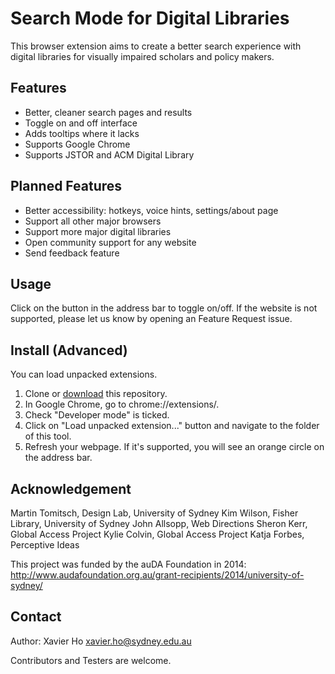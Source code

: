 Search Mode for Digital Libraries
=================================
This browser extension aims to create a better search experience with digital
libraries for visually impaired scholars and policy makers.

Features
--------
 * Better, cleaner search pages and results
 * Toggle on and off interface
 * Adds tooltips where it lacks
 * Supports Google Chrome
 * Supports JSTOR and ACM Digital Library

Planned Features
----------------
 * Better accessibility: hotkeys, voice hints, settings/about page
 * Support all other major browsers
 * Support more major digital libraries
 * Open community support for any website
 * Send feedback feature

Usage
-----
Click on the button in the address bar to toggle on/off. If the website is not
supported, please let us know by opening an Feature Request issue.

Install (Advanced)
------------------
You can load unpacked extensions.

 1. Clone or [download](https://github.com/Spaxe/dl-searchmode/archive/master.zip) this repository.
 2. In Google Chrome, go to chrome://extensions/.
 3. Check "Developer mode" is ticked.
 4. Click on "Load unpacked extension..." button and navigate to the folder of
    this tool.
 5. Refresh your webpage. If it's supported, you will see an orange circle on
    the address bar.

Acknowledgement
---------------
Martin Tomitsch, Design Lab, University of Sydney
Kim Wilson, Fisher Library, University of Sydney
John Allsopp, Web Directions
Sheron Kerr, Global Access Project
Kylie Colvin, Global Access Project
Katja Forbes, Perceptive Ideas

This project was funded by the auDA Foundation in 2014: http://www.audafoundation.org.au/grant-recipients/2014/university-of-sydney/

Contact
-------
Author: Xavier Ho <xavier.ho@sydney.edu.au>

Contributors and Testers are welcome.